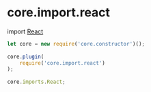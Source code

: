 # core.import.react

import <a href="https://reactjs.org/">React</a>

```js
let core = new require('core.constructor')();
 
core.plugin(
    require('core.import.react')
);
 
core.imports.React; 
```

